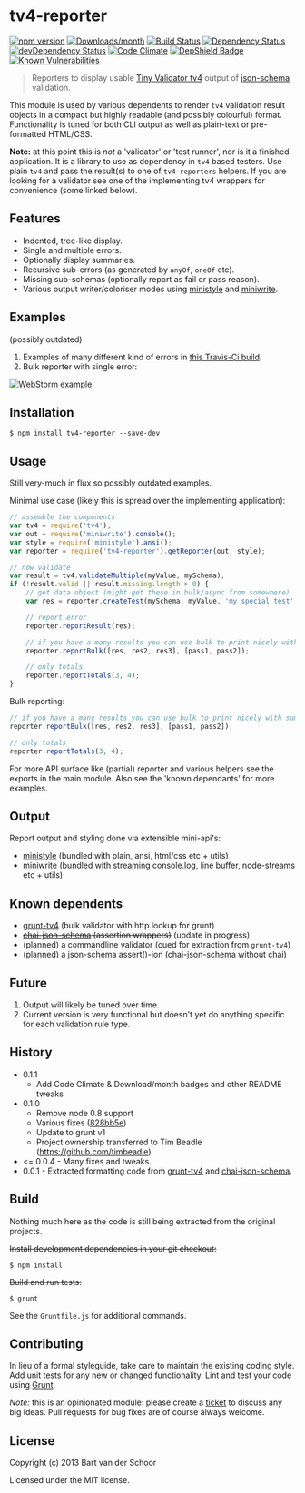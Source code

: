 # tv4-reporter

[![npm version](https://img.shields.io/npm/v/tv4-reporter.svg)](https://www.npmjs.com/package/tv4-reporter)
[![Downloads/month](https://img.shields.io/npm/dm/tv4-reporter.svg)](https://www.npmjs.com/package/tv4-reporter)
[![Build Status](https://travis-ci.com/timbeadle/tv4-reporter.svg?branch=master)](https://travis-ci.com/timbeadle/tv4-reporter)
[![Dependency Status](https://david-dm.org/timbeadle/tv4-reporter.svg)](https://david-dm.org/timbeadle/tv4-reporter)
[![devDependency Status](https://david-dm.org/timbeadle/tv4-reporter/dev-status.svg)](https://david-dm.org/timbeadle/tv4-reporter#info=devDependencies)
[![Code Climate](https://codeclimate.com/github/timbeadle/tv4-reporter/badges/gpa.svg)](https://codeclimate.com/github/timbeadle/tv4-reporter)
[![DepShield Badge](https://depshield.sonatype.org/badges/timbeadle/tv4-reporter/depshield.svg)](https://depshield.github.io)
[![Known Vulnerabilities](https://snyk.io/test/github/timbeadle/tv4-reporter/badge.svg)](https://snyk.io/test/github/timbeadle/tv4-reporter)

> Reporters to display usable [Tiny Validator tv4](https://github.com/geraintluff/tv4) output of [json-schema](http://jsonschema.org) validation.

This module is used by various dependents to render `tv4` validation result objects in a compact but highly readable (and possibly colourful) format. Functionality is tuned for both CLI output as well as plain-text or pre-formatted HTML/CSS.

**Note:** at this point this is *not* a 'validator' or 'test runner', nor is it a finished application. It is a library to use as dependency in `tv4` based testers. Use plain `tv4` and pass the result(s) to one of `tv4-reporters` helpers. If you are looking for a validator see one of the implementing tv4 wrappers for convenience (some linked below).

## Features

* Indented, tree-like display.
* Single and multiple errors.
* Optionally display summaries.
* Recursive sub-errors (as generated by `anyOf`, `oneOf` etc).
* Missing sub-schemas (optionally report as fail or pass reason).
* Various output writer/coloriser modes using [ministyle](https://github.com/Bartvds/ministyle) and [miniwrite](https://github.com/Bartvds/miniwrite).

## Examples

(possibly outdated)

1. Examples of many different kind of errors in [this Travis-Ci build](https://travis-ci.org/Bartvds/grunt-tv4/jobs/14469941).
1. Bulk reporter with single error:

  [![WebStorm example](https://raw.github.com/timbeadle/tv4-reporter/main/media/webstorm-example-01.png)](https://raw.github.com/timbeadle/tv4-reporter/main/media/webstorm-example-01.png)

## Installation

```shell
$ npm install tv4-reporter --save-dev
```

## Usage

Still very-much in flux so possibly outdated examples.

Minimal use case (likely this is spread over the implementing application):
````js
// assemble the components
var tv4 = require('tv4');
var out = require('miniwrite').console();
var style = require('ministyle').ansi();
var reporter = require('tv4-reporter').getReporter(out, style);

// now validate
var result = tv4.validateMultiple(myValue, mySchema);
if (!result.valid || result.missing.length > 0) {
	// get data object (might get these in bulk/async from somewhere)
	var res = reporter.createTest(mySchema, myValue, 'my special test', true);

	// report error
	reporter.reportResult(res);

	// if you have a many results you can use bulk to print nicely with summaries
	reporter.reportBulk([res, res2, res3], [pass1, pass2]);

	// only totals
	reporter.reportTotals(3, 4);
}
````

Bulk reporting:
````js
// if you have a many results you can use bulk to print nicely with summaries
reporter.reportBulk([res, res2, res3], [pass1, pass2]);

// only totals
reporter.reportTotals(3, 4);
````

For more API surface like (partial) reporter and various helpers see the exports in the main module. Also see the 'known dependants' for more examples.

## Output

Report output and styling done via extensible mini-api's:

* [ministyle](https://github.com/Bartvds/ministyle) (bundled with plain, ansi, html/css etc + utils)
* [miniwrite](https://github.com/Bartvds/miniwrite) (bundled with streaming console.log, line buffer, node-streams etc + utils)

## Known dependents

* [grunt-tv4](https://github.com/timbeadle/grunt-tv4) (bulk validator with http lookup for grunt)
* ~~[chai-json-schema](https://github.com/Bartvds/chai-json-schema) (assertion wrappers)~~ (update in progress)
* (planned) a commandline validator (cued for extraction from `grunt-tv4`)
* (planned) a json-schema assert()-ion (chai-json-schema without chai)

## Future

1. Output will likely be tuned over time.
1. Current version is very functional but doesn't yet do anything specific for each validation rule type.

## History

* 0.1.1
	* Add Code Climate & Download/month badges and other README tweaks
* 0.1.0
	* Remove node 0.8 support
	* Various fixes ([828bb5e](https://github.com/timbeadle/tv4-reporter/commit/828bb5edebd67addee859506a92a60e550526b8a))
	* Update to grunt v1
	* Project ownership transferred to Tim Beadle (https://github.com/timbeadle)
* <= 0.0.4 - Many fixes and tweaks.
* 0.0.1 - Extracted formatting code from [grunt-tv4](https://github.com/timbeadle/grunt-tv4) and [chai-json-schema](https://github.com/Bartvds/chai-json-schema).

## Build

Nothing much here as the code is still being extracted from the original projects.

~~Install development dependencies in your git checkout:~~

    $ npm install

~~Build and run tests:~~

    $ grunt

See the `Gruntfile.js` for additional commands.

## Contributing

In lieu of a formal styleguide, take care to maintain the existing coding style. Add unit tests for any new or changed functionality. Lint and test your code using [Grunt](http://gruntjs.com/).

*Note:* this is an opinionated module: please create a [ticket](https://github.com/timbeadle/tv4-reporter/issues) to discuss any big ideas. Pull requests for bug fixes are of course always welcome.

## License

Copyright (c) 2013 Bart van der Schoor

Licensed under the MIT license.
